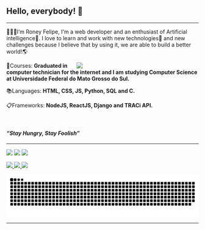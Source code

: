 ## Hello, everybody! 👋
***

<p>👨🏽‍💻I’m Roney Felipe, I'm a web developer and an enthusiast of Artificial intelligence🤖. 
 I love to learn and work with new technologies📡 and new challenges because I believe that by using it, we are able to build a better world!🌎 </p>
 
<p style="text-align:justify"><img src="https://tenor.com/view/yoda-star-wars-learning-am-i-gif-16531775.gif" min-width="320px" max-width="320px" width="320px" align="right"/></p>

<p>🔬Courses: <strong>Graduated in computer technician for the internet and I am studying Computer Science at Universidade Federal do Mato Grosso do Sul.</strong>

📚Languages: <strong>HTML, CSS, JS, Python, SQL and C.</strong>

📋Frameworks: <strong>NodeJS, ReactJS, Django and TRACi API.</strong></p>
<br>

#### *“Stay Hungry, Stay Foolish”*
***
<p>
    <a href="https://www.instagram.com/ron3y_felipe/" alt="Instagram">
        <img src="https://img.shields.io/badge/-Instagram-DF0174?style=for-the-badge&logo=instagram&logoColor=white&link=https://www.instagram.com/ron3y_felipe/"/></a>
    <a href="mailto:roneyfelipe.miranda@gmail.com" alt="Gmail">
        <img src="https://img.shields.io/badge/Gmail-D14836?style=for-the-badge&logo=gmail&logoColor=white&link=mailto:roneyfelipe.miranda@gmail.com"><a>
    <a href="https://www.linkedin.com/in/roney-felipe-de-oliveira-miranda-263494229/" alt="Linkedin">
        <img src="https://img.shields.io/badge/-Linkedin-0e76a8?style=for-the-badge&logo=Linkedin&logoColor=white&https://www.linkedin.com/in/roney-felipe-oliveira-miranda-0781591a5/"></a>
        
</p>

<div>
    <a href="https://github.com/RoneyFelipe">
    <img height="180em" src="https://github-readme-stats.vercel.app/api?username=RoneyFelipe&show_icons=true&theme=midnight-purple&include_all_commits=true&count_private=true"/>
    <img src="https://3.bp.blogspot.com/-4Z_oOwpi5Qs/UuY0Q_Dk0nI/AAAAAAAAEsY/uUS9ksroIPM/s1600/a_fundotransparentero.png" min-width="10px" max-width="15px" width="10px"/>
    <img height="180em" src="https://github-readme-stats.vercel.app/api/top-langs/?username=RoneyFelipe&layout=compact&langs_count=7&theme=midnight-purple"/>
</div>

![Snake animation](https://github.com/RoneyFelipe/RoneyFelipe/blob/output/github-contribution-grid-snake.svg)
 
***
